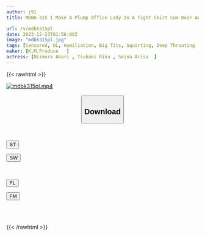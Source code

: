 ```yaml
---
author: j91
title: MDBK-315 I Make A Plump Office Lady In A Tight Skirt Cum Over And Over Again Until She Cums, Making Her Knees Jerk And Convulse As She Cums.

url: /v/mdbk315pl
date: 2023-12-23T01:56:00Z
image: "mdbk315pl.jpg"
tags: [Censored, OL, Humiliation, Big Tits, Squirting, Deep Throating	]
maker: [K.M.Produce   ]
actress: [Niimura Akari , Tsubaki Rika , Seina Arisa  ]
---
```



{{< rawhtml >}}

<div class="video" data-videoid="k93MYkgdYlhO4vA">
    <a href="javascript:;">
        <img src="/v/mdbk315pl/mdbk315pl.jpg" width="WIDTH" height="HEIGHT" alt="mdbk315pl.mp4" loading="lazy">
    </a>
</div>

<script type="text/javascript" src="https://j91.asia/asset/on-demand-st.js"></script>

<br>
  <link rel="stylesheet" href="https://j91.asia/asset/bs5.css">
  
  <center>
  <button class="btn btn-primary" type="button" data-bs-toggle="collapse" data-bs-target=".multi-collapse" aria-expanded="false" aria-controls="multiCollapseExample1 multiCollapseExample2"><h2>Download</h2></button></center>
</p>
<div class="row">
  <div class="col">
    <div class="collapse multi-collapse" id="multiCollapseExample1">
      <div class="card card-body">
	      	      <br>
<div class="buttons">  
<p><a href="https://streamtape.to/v/k93MYkgdYlhO4vA" target="_blank"><button class="btn-hover color-3"><i class="fa fa-download"></i> ST</button></a></p>
<p><a href="https://flaswish.com/4scws58yb1nw" target="_blank"><button class="btn-hover color-2"><i class="fa fa-download"></i> SW</button></a></p></div>
    </div>
  </div>
</div>
  <div class="col">
    <div class="collapse multi-collapse" id="multiCollapseExample2">
      <div class="card card-body">
	      <br>
<div class="buttons">
<p><a href="https://filelions.site/f/9zx72w8bq66o" target="_blank"><button class="btn-hover color-9"><i class="fa fa-download"></i> FL</button></a></p>
<p><a href="https://filemoon.sx/d/nfyta33nhlkp" target="_blank"><button class="btn-hover color-8"><i class="fa fa-download"></i> FM</button></a></p></div>
<br><br>
      </div>
    </div>
  </div>
</div>

{{< /rawhtml >}}
